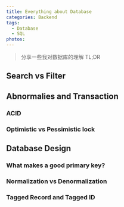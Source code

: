 ```yaml
---
title: Everything about Database
categories: Backend
tags: 
  - Database
  - SQL
photos:
---
```


> 分享一些我对数据库的理解 TL;DR

## Search vs Filter

## Abnormalies and Transaction
### ACID
### Optimistic vs Pessimistic lock

## Database Design
### What makes a good primary key?
### Normalization vs Denormalization
### Tagged Record and Tagged ID
